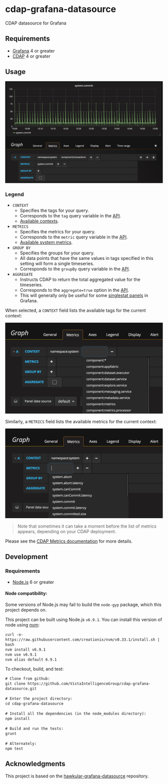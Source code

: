 # cdap-grafana-datasource

CDAP datasource for Grafana


## Requirements

* [Grafana](http://grafana.org/) 4 or greater
* [CDAP](https://cask.co/products/cdap/) 4 or greater


## Usage

![Example](https://raw.githubusercontent.com/VistaIntelligenceGroup/cdap-grafana-datasource/master/docs/images/simple-example.png)

### Legend

* `CONTEXT`
  * Specifies the tags for your query.
  * Corresponds to the `tag` query variable in the [API](http://docs.cask.co/cdap/current/en/reference-manual/http-restful-api/metrics.html#querying-a-metric).
  * [Available contexts](http://docs.cask.co/cdap/current/en/reference-manual/http-restful-api/metrics.html#available-contexts).
* `METRICS`
  * Specifies the metrics for your query.
  * Corresponds to the `metric` query variable in the [API](http://docs.cask.co/cdap/current/en/reference-manual/http-restful-api/metrics.html#querying-a-metric).
  * [Available system metrics](http://docs.cask.co/cdap/current/en/reference-manual/http-restful-api/metrics.html#available-system-metrics).
* `GROUP BY`
  * Specifies the groups for your query.
  * All data points that have the same values in tags specified in this setting will form a single timeseries.
  * Corresponds to the `groupBy` query variable in the [API](http://docs.cask.co/cdap/current/en/reference-manual/http-restful-api/metrics.html#querying-a-metric).
* `AGGREGATE`
  * Instructs CDAP to return the total aggregated value for the timeseries.
  * Corresponds to the `aggregate=true` option in the [API](http://docs.cask.co/cdap/current/en/reference-manual/http-restful-api/metrics.html#querying-a-metric).
  * This will generally only be useful for some [singlestat panels](http://docs.grafana.org/reference/singlestat/) in Grafana.


When selected, a `CONTEXT` field lists the available tags for the current context:

![Tag List](https://raw.githubusercontent.com/VistaIntelligenceGroup/cdap-grafana-datasource/master/docs/images/tag-list.png)

Similarly, a `METRICS` field lists the available metrics for the current context:

![Metric List](https://raw.githubusercontent.com/VistaIntelligenceGroup/cdap-grafana-datasource/master/docs/images/metric-list.png)

> Note that sometimes it can take a moment before the list of metrics appears, depending on your CDAP deployment.


Please see the
[CDAP Metrics documentation](http://docs.cask.co/cdap/current/en/reference-manual/http-restful-api/metrics.html)
for more details.


## Development

### Requirements

* [Node.js](https://nodejs.org/) 6 or greater

#### Node compatibility:

Some versions of Node.js may fail to build the `node-gyp` package, which this
project depends on.

This project can be built using Node.js `v6.9.1`. You can install this version
of node using [nvm](https://github.com/creationix/nvm):

```
curl -o- https://raw.githubusercontent.com/creationix/nvm/v0.33.1/install.sh | bash
nvm install v6.9.1
nvm use v6.9.1
nvm alias default 6.9.1
```

To checkout, build, and test:
```
# Clone from github:
git clone https://github.com/VistaIntelligenceGroup/cdap-grafana-datasource.git

# Enter the project directory:
cd cdap-grafana-datasource

# Install all the dependencies (in the node_modules directory):
npm install

# Build and run the tests:
grunt

# Alternately:
npm test
```


## Acknowledgments

This project is based on the
[hawkular-grafana-datasource](https://github.com/hawkular/hawkular-grafana-datasource)
repository.
